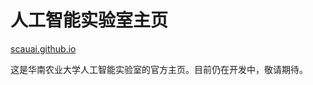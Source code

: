 # 人工智能实验室主页

<a href="http://scauai.github.io">scauai.github.io</a>

这是华南农业大学人工智能实验室的官方主页。目前仍在开发中，敬请期待。
